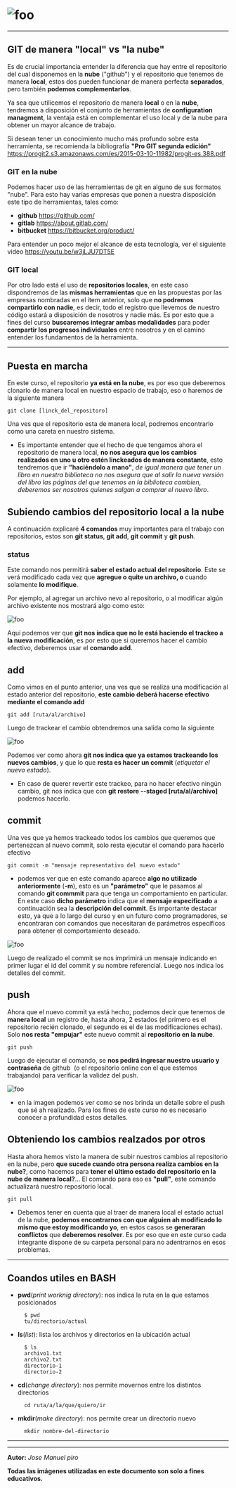 # ![foo](/images/git.png "title")

---

## GIT de manera "local" vs "la nube"

Es de crucial importancia entender la diferencia que hay entre el repositorio del cual disponemos en la **nube** ("github") y el repositorio que tenemos de manera **local**, estos dos pueden funcionar de manera perfecta **separados**, pero también **podemos complementarlos**.

Ya sea que utilicemos el repositorio de manera **local** o en la **nube**, tendremos a disposición el conjunto de herramientas de **configuration managment**, la ventaja está en complementar el uso local y de la nube para obtener un mayor alcance de trabajo.

Si desean tener un conocimiento mucho más profundo sobre esta herramienta, se recomienda la bibliografía **"Pro GIT segunda edición"** <https://progit2.s3.amazonaws.com/es/2015-03-10-11982/progit-es.388.pdf>

### GIT en la nube

Podemos hacer uso de las herramientas de git en alguno de sus formatos "nube". Para esto hay varias empresas que ponen a nuestra disposición este tipo de herramientas, tales como:

- **github** <https://github.com/>
- **gitlab** <https://about.gitlab.com/>
- **bitbucket** <https://bitbucket.org/product/>

Para entender un poco mejor el alcance de esta tecnología, ver el siguiente video <https://youtu.be/w3jLJU7DT5E>

### GIT local

Por otro lado está el uso de **repositorios locales**, en este caso dispondremos de las **mismas herramientas** que en las propuestas por las empresas nombradas en el ítem anterior, solo que **no podremos compartirlo con nadie**, es decir, todo el registro que llevemos de nuestro código estará a disposición de nosotros y nadie más. Es por esto que a fines del curso **buscaremos integrar ambas modalidades** para poder **compartir los progresos individuales** entre nosotros y en el camino entender los fundamentos de la herramienta.

---

## Puesta en marcha

En este curso, el repositorio **ya está en la nube**, es por eso que deberemos clonarlo de manera local en nuestro espacio de trabajo, eso o haremos de la siguiente manera

    git clone [linck_del_repositoro]

Una ves que el repositorio esta de manera local, podremos encontrarlo como una careta en nuestro sistema.

- Es importante entender que el hecho de que tengamos ahora el repositorio de manera local, **no nos asegura que los cambios realizados en uno u otro estén linckeados de manera constante**, esto tendremos que ir **"haciéndolo a mano"**, *de igual manera que tener un libro en nuestra biblioteca no nos asegura que al salir la nueva versión del libro las páginas del que tenemos en la biblioteca cambien, deberemos ser nosotros quienes salgan a comprar el nuevo libro*.

## Subiendo cambios del repositorio local a la nube

A continuación explicaré **4 comandos** muy importantes para el trabajo con repositorios, estos son **git status**, **git add**, **git commit** y **git push**.

### status

Este comando nos permitirá **saber el estado actual del repositorio**. Este se verá modificado cada vez que **agregue o quite un archivo, o** cuando solamente **lo modifique**.

Por ejemplo, al agregar un archivo nevo al repositorio, o al modificar algún archivo existente nos mostrará algo como esto:

![foo](/images/git_status.png "title")

Aquí podemos ver que **git nos indica que no le está haciendo el trackeo a la nueva modificación**, es por esto que si queremos hacer el cambio efectivo, deberemos usar el **comando add**.

## add

Como vimos en el punto anterior, una ves que se realiza una modificación al estado anterior del repositorio, **este cambio deberá hacerse efectivo mediante el comando add**

    git add [ruta/al/archivo]

Luego de trackear el cambio obtendremos una salida como la siguiente

![foo](/images/git%20add.png "title")

Podemos ver como ahora **git nos indica que ya estamos trackeando los nuevos cambios**, y que lo que **resta es hacer un commit** (*etiquetar el nuevo estado*).

- En caso de querer revertir este trackeo, para no hacer efectivo ningún cambio, git nos indica que con **git restore --staged [ruta/al/archivo]** podemos hacerlo.

## commit

Una ves que ya hemos trackeado todos los cambios que queremos que pertenezcan al nuevo commit, solo resta ejecutar el comando para hacerlo efectivo

    git commit -m "mensaje representativo del nuevo estado"

- podemos ver que en este comando aparece **algo no utilizado anteriormente** (**-m**), esto es un **"parámetro"** que le pasamos al comando **git commmit** para que tenga un comportamiento en particular. En este caso **dicho parámetro** indica que el **mensaje especificado** a continuación sea la **descripción del commit**. Es importante destacar esto, ya que a lo largo del curso y en un futuro como programadores, se encontraran con comandos que necesitaran de parámetros específicos para obtener el comportamiento deseado.

![foo](/images/git-commit.png "title")

Luego de realizado el commit se nos imprimirá un mensaje indicando en primer lugar el id del commit y su nombre referencial. Luego nos indica los detalles del commit.

## push

Ahora que el nuevo commit ya está hecho, podemos decir que tenemos de **manera local** un registro de, hasta ahora, 2 estados (el primero es el repositorio recién clonado, el segundo es el de las modificaciones echas). Solo **nos resta "empujar"** este nuevo commit al **repositorio en la nube**.

    git push

Luego de ejecutar el comando, se **nos pedirá ingresar nuestro usuario y contraseña** de github  (o el repositorio online con el que estemos trabajando) para verificar la validez del push.

![foo](/images/git-push.png "title")

- en la imagen podemos ver como se nos brinda un detalle sobre el push que sé ah realizado. Para los fines de este curso no es necesario conocer a profundidad estos detalles.

## Obteniendo los cambios realzados por otros

Hasta ahora hemos visto la manera de subir nuestros cambios al repositorio en la nube, pero **que sucede cuando otra persona realiza cambios en la nube?**, como hacemos para **tener el último estado del repositorio en la nube de manera local?**... El comando para eso es **"pull"**, este comando actualizará nuestro repositorio local.

    git pull

- Debemos tener en cuenta que al traer de manera local el estado actual de la nube, **podemos encontrarnos con que alguien ah modificado lo mismo que estoy modificando yo**, en estos casos se **generaran conflictos** que **deberemos resolver**. Es por eso que en este curso cada integrante dispone de su carpeta personal para no adentrarnos en esos problemas.

---

## Coandos utiles en BASH

- **pwd**(*print worknig directory*): nos indica la ruta en la que estamos posicionados

        $ pwd
        tu/directorio/actual

- **ls**(*list*): lista los archivos y directorios en la ubicación actual

        $ ls
        archivo1.txt
        archivo2.txt
        directorio-1
        directorio-2

- **cd**(*change directory*): nos permite movernos entre los distintos directorios

        cd ruta/a/la/que/quiero/ir

- **mkdir**(*make directory*): nos permite crear un directorio nuevo

        mkdir nombre-del-directorio

---
---
**Autor:** *Jose Manuel piro*

**Todas las imágenes utilizadas en este documento son solo a fines educativos.**

